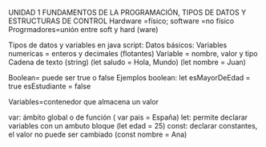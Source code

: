 UNIDAD 1 FUNDAMENTOS DE LA PROGRAMACIÓN, TIPOS DE DATOS Y ESTRUCTURAS DE CONTROL
Hardware =físico; software =no físico
Progrmadores=unión entre soft y hard (ware)

Tipos de datos y variables en java script:
Datos básicos:
Variables numericas = enteros y decimales (flotantes)
Variable = nombre, valor y tipo
Cadena de texto (string) (let saludo = Hola, Mundo)
                         (let nombre = Juan)

Boolean= puede ser true o false 
Ejemplos boolean: let esMayorDeEdad = true
                      esEstudiante = false

Variables=contenedor que almacena un valor

var: ámbito global o de función ( var pais = España)
let: permite declarar variables con un ambuto bloque         (let edad = 25)
const: declarar constantes, el valor no puede ser cambiado
(const nombre = Ana) 
